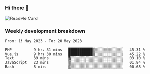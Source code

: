 ### Hi there 👋

<!--
**itzcy/itzcy** is a ✨ _special_ ✨ repository because its `README.md` (this file) appears on your GitHub profile.

Here are some ideas to get you started:

- 🔭 I’m currently working on ...
- 🌱 I’m currently learning ...
- 👯 I’m looking to collaborate on ...
- 🤔 I’m looking for help with ...
- 💬 Ask me about ...
- 📫 How to reach me: ...
- 😄 Pronouns: ...
- ⚡ Fun fact: ...
-->
![ReadMe Card](https://github-readme-stats.vercel.app/api?username=itzcy&show_icons=true&title_color=2d3198&icon_color=797cb8&text_color=24292e&bg_color=f6f8fa)

### Weekly development breakdown
<!--START_SECTION:waka-->

```text
From: 13 May 2023 - To: 20 May 2023

PHP          9 hrs 31 mins   ███████████▒░░░░░░░░░░░░░   45.31 %
Vue.js       9 hrs 30 mins   ███████████▒░░░░░░░░░░░░░   45.22 %
Text         39 mins         ▓░░░░░░░░░░░░░░░░░░░░░░░░   03.10 %
JavaScript   23 mins         ▒░░░░░░░░░░░░░░░░░░░░░░░░   01.84 %
Bash         8 mins          ▒░░░░░░░░░░░░░░░░░░░░░░░░   00.68 %
```

<!--END_SECTION:waka-->
